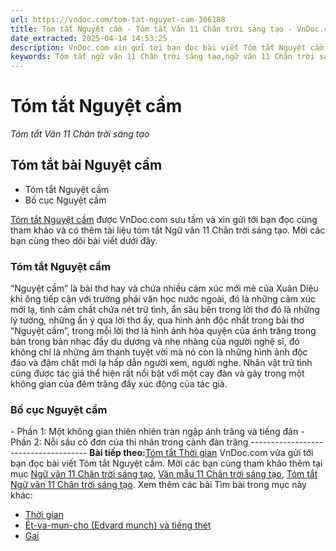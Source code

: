 ```yaml
---
url: https://vndoc.com/tom-tat-nguyet-cam-306188
title: Tóm tắt Nguyệt cầm - Tóm tắt Văn 11 Chân trời sáng tạo - VnDoc.com
date_extracted: 2025-04-14 14:53:25
description: VnDoc.com xin gửi tới bạn đọc bài viết Tóm tắt Nguyệt cầm. Mời các bạn cùng theo dõi để có thêm tài liệu học tập môn Văn 11 Chân trời sáng tạo nhé.
keywords: Tóm tắt ngữ văn 11 Chân trời sáng tạo,ngữ văn 11 Chân trời sáng tạo,tóm tắt ngữ văn 11,tóm tắt văn 11,tóm tắt ngữ văn 11 chân trời,tóm tắt văn 11 Chân trời sáng tạo,ngữ văn 11,văn 11,tóm tắt văn 11 chân trời,Tóm tắt Nguyệt cầm,Tóm tắt bài Nguyệt cầm,nguyệt cầm,tóm tắt ngữ văn 11 Chân trời sáng tạo bài Nguyệt cầm
---
```


# Tóm tắt Nguyệt cầm
 _Tóm tắt Văn 11 Chân trời sáng tạo_
## Tóm tắt bài Nguyệt cầm
  * Tóm tắt Nguyệt cầm
  * Bố cục Nguyệt cầm

[Tóm tắt Nguyệt cầm](<https://vndoc.com/tom-tat-nguyet-cam-306188>) được VnDoc.com sưu tầm và xin gửi tới bạn đọc cùng tham khảo và có thêm tài liệu tóm tắt Ngữ văn 11 Chân trời sáng tạo. Mời các bạn cùng theo dõi bài viết dưới đây.
### Tóm tắt Nguyệt cầm
“Nguyệt cầm” là bài thơ hay và chứa nhiều cảm xúc mới mẻ của Xuân Diệu khi ông tiếp cận với trường phái văn học nước ngoài, đó là những cảm xúc mới lạ, tình cảm chất chứa nét trữ tình, ẩn sâu bên trong lời thơ đó là những lý tưởng, những ẩn ý qua lời thơ ấy, qua hình ảnh độc nhất trong bài thơ “Nguyệt cầm”, trong mỗi lời thơ là hình ảnh hòa quyện của ánh trăng trong bản trong bản nhạc đầy du dương và nhẹ nhàng của người nghệ sĩ, đó không chỉ là những âm thanh tuyệt vời mà nó còn là những hình ảnh độc đáo và đậm chất mới lạ hấp dẫn người xem, người nghe. Nhân vật trữ tình cũng được tác giả thể hiện rất nổi bật với một cay đàn và gảy trong một không gian của đêm trăng đầy xúc động của tác giả.
### Bố cục Nguyệt cầm
\- Phần 1: Một không gian thiên nhiên tràn ngập ánh trăng và tiếng đàn
\- Phần 2: Nỗi sầu cô đơn của thi nhân trong cảnh đàn trăng
\-------------------------------------
**Bài tiếp theo:**[Tóm tắt Thời gian](<https://vndoc.com/tom-tat-thoi-gian-306191>)
VnDoc.com vừa gửi tới bạn đọc bài viết Tóm tắt Nguyệt cầm. Mời các bạn cùng tham khảo thêm tại mục [Ngữ văn 11 Chân trời sáng tạo](<https://vndoc.com/ngu-van-11-chan-troi-sang-tao>), [Văn mẫu 11 Chân trời sáng tạo](<https://vndoc.com/van-mau-lop-11-chan-troi-sang-tao>), [Tóm tắt Ngữ văn 11 Chân trời sáng tạo](<https://vndoc.com/tom-tat-ngu-van-11-chan-troi-sang-tao>).
Xem thêm các bài Tìm bài trong mục này khác:
  * [Thời gian](</tom-tat-thoi-gian-306191>)
  * [Ét-va-mun-cho \(Edvard munch\) và tiếng thét](</tom-tat-et-va-mun-cho-edvard-munch-va-tieng-thet-306192>)
  * [Gai](</tom-tat-gai-306194>)

